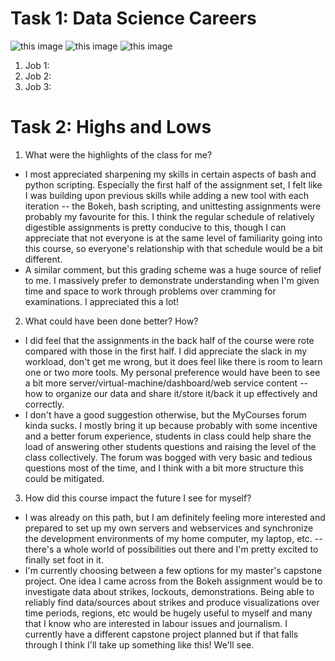 # Task 1: Data Science Careers

![this image](./images/job1.png)
![this image](./images/job2.png)
![this image](./images/job3.png)


1. Job 1:
2. Job 2:
3. Job 3:

# Task 2: Highs and Lows

1. What were the highlights of the class for me?

- I most appreciated sharpening my skills in certain aspects of bash and python scripting. Especially the first half of the assignment set, I felt like I was building upon previous skills while adding a new tool with each iteration -- the Bokeh, bash scripting, and unittesting assignments were probably my favourite for this. I think the regular schedule of relatively digestible assignments is pretty conducive to this, though I can appreciate that not everyone is at the same level of familiarity going into this course, so everyone's relationship with that schedule would be a bit different.
- A similar comment, but this grading scheme was a huge source of relief to me. I massively prefer to demonstrate understanding when I'm given time and space to work through problems over cramming for examinations. I appreciated this a lot! 

2. What could have been done better? How?

- I did feel that the assignments in the back half of the course were rote compared with those in the first half. I did appreciate the slack in my workload, don't get me wrong, but it does feel like there is room to learn one or two more tools. My personal preference would have been to see a  bit more server/virtual-machine/dashboard/web service content -- how to organize our data and share it/store it/back it up effectively and correctly.
- I don't have a good suggestion otherwise, but the MyCourses forum kinda sucks. I mostly bring it up because probably with some incentive and a better forum experience, students in class could help share the load of answering other students questions and raising the level of the class collectively. The forum was bogged with very basic and tedious questions most of the time, and I think with a bit more structure this could be mitigated.

3. How did this course impact the future I see for myself?

- I was already on this path, but I am definitely feeling more interested and prepared to set up my own servers and webservices and synchronize the development environments of my home computer, my laptop, etc. -- there's a whole world of possibilities out there and I'm pretty excited to finally set foot in it.
- I'm currently choosing between a few options for my master's capstone project. One idea I came across from the Bokeh assignment would be to investigate data about strikes, lockouts, demonstrations. Being able to reliably find data/sources about strikes and produce visualizations over time periods, regions, etc would be hugely useful to myself and many that I know who are interested in labour issues and journalism. I currently have a different capstone project planned but if that falls through I think I'll take up something like this! We'll see. 
